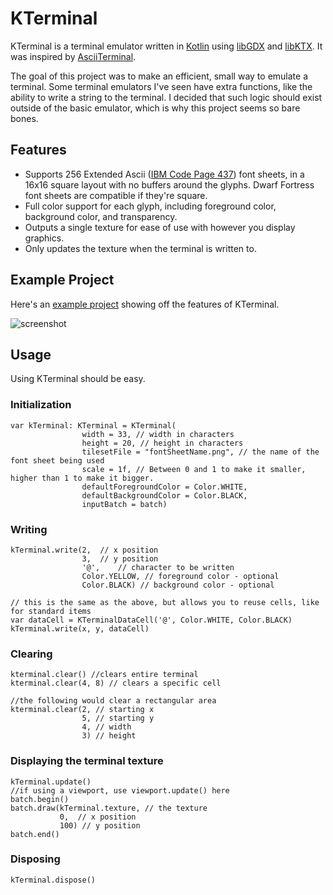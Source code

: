 # KTerminal

KTerminal is a terminal emulator written in [Kotlin](https://kotlinlang.org/) using [libGDX](http://libgdx.badlogicgames.com/) and [libKTX](https://libktx.github.io/). It was inspired by [AsciiTerminal](https://github.com/julianmaster/AsciiTerminal).

The goal of this project was to make an efficient, small way to emulate a terminal. Some terminal emulators I've seen have extra functions, like the ability to write a string to the terminal. I decided that such logic should exist outside of the basic emulator, which is why this project seems so bare bones.

## Features

- Supports 256 Extended Ascii ([IBM Code Page 437](https://en.wikipedia.org/wiki/Code_page_437)) font sheets, in a 16x16 square layout with no buffers around the glyphs. Dwarf Fortress font sheets are compatible if they're square.
- Full color support for each glyph, including foreground color, background color, and transparency.
- Outputs a single texture for ease of use with however you display graphics.
- Only updates the texture when the terminal is written to.

## Example Project
Here's an [example project](https://github.com/heatherhaks/KTerminalExample/) showing off the features of KTerminal.

![screenshot](https://i.imgur.com/CQiJlpN.gif)

## Usage

Using KTerminal should be easy.

### Initialization

```
var kTerminal: KTerminal = KTerminal(
                width = 33, // width in characters
                height = 20, // height in characters
                tilesetFile = "fontSheetName.png", // the name of the font sheet being used
                scale = 1f, // Between 0 and 1 to make it smaller, higher than 1 to make it bigger.
                defaultForegroundColor = Color.WHITE,
                defaultBackgroundColor = Color.BLACK,
                inputBatch = batch)
```

### Writing

```
kTerminal.write(2,  // x position
                3,  // y position
                '@',    // character to be written
                Color.YELLOW, // foreground color - optional
                Color.BLACK) // background color - optional

// this is the same as the above, but allows you to reuse cells, like for standard items
var dataCell = KTerminalDataCell('@', Color.WHITE, Color.BLACK)
kTerminal.write(x, y, dataCell)
```

### Clearing

```
kterminal.clear() //clears entire terminal
kterminal.clear(4, 8) // clears a specific cell

//the following would clear a rectangular area
kterminal.clear(2, // starting x
                5, // starting y
                4, // width
                3) // height
```

### Displaying the terminal texture

```
kTerminal.update()
//if using a viewport, use viewport.update() here
batch.begin()
batch.draw(kTerminal.texture, // the texture
           0,  // x position
           100) // y position
batch.end()
```

### Disposing

```
kTerminal.dispose()
```
